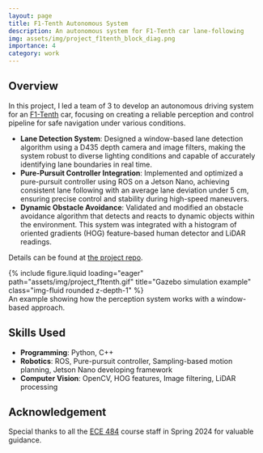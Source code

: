 ```yaml
---
layout: page
title: F1-Tenth Autonomous System
description: An autonomous system for F1-Tenth car lane-following
img: assets/img/project_f1tenth_block_diag.png
importance: 4
category: work
---
```


## Overview

In this project, I led a team of 3 to develop an autonomous driving system for an [F1-Tenth](https://roboracer.ai/) car, focusing on creating a reliable perception and control pipeline for safe navigation under various conditions.

- **Lane Detection System**: Designed a window-based lane detection algorithm using a D435 depth camera and image filters, making the system robust to diverse lighting conditions and capable of accurately identifying lane boundaries in real time.
- **Pure-Pursuit Controller Integration**: Implemented and optimized a pure-pursuit controller using ROS on a Jetson Nano, achieving consistent lane following with an average lane deviation under 5 cm, ensuring precise control and stability during high-speed maneuvers.
- **Dynamic Obstacle Avoidance**: Validated and modified an obstacle avoidance algorithm that detects and reacts to dynamic objects within the environment. This system was integrated with a histogram of oriented gradients (HOG) feature-based human detector and LiDAR readings.

Details can be found at [the project repo](https://github.com/jimmyfyx/F1-Tenth-Autonomous-System).

<div class="row">
    <div class="col-sm mt-3 mt-md-0">
        {% include figure.liquid loading="eager" path="assets/img/project_f1tenth.gif" title="Gazebo simulation example" class="img-fluid rounded z-depth-1" %}
    </div>
</div>
<div class="caption">
    An example showing how the perception system works with a window-based approach.
</div>

## Skills Used

- **Programming**: Python, C++
- **Robotics**: ROS, Pure-pursuit controller, Sampling-based motion planning, Jetson Nano developing framework
- **Computer Vision**: OpenCV, HOG features, Image filtering, LiDAR processing

## Acknowledgement

Special thanks to all the [ECE 484](https://publish.illinois.edu/safe-autonomy/) course staff in Spring 2024 for valuable guidance.